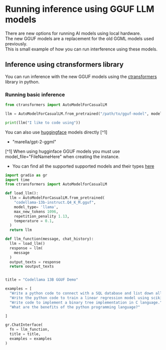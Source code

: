 # Running inference using GGUF LLM models

There are new options for running AI models using local hardware.  
The new GGUF models are a replacement for the old GGML models used previously.  
This is small example of how you can run interference using these models.

## Inference using ctransformers library

You can run inference with the new GGUF models using the
[ctransformers](https://github.com/marella/ctransformers) library in python.

### Running basic inference

```python
from ctransformers import AutoModelForCasualLM

llm = AutoModelForCasualLM.from_pretrained("/path/to/gguf-model", model_type="llama")

print(llm("I like to code using"))
```

You can also use [huggingface](https://huggingface.co) models directly [^1]

- "marella/gpt-2-ggml"

[^1] When using hugginface GGUF models you must use
model_file="FileNameHere" when creating the instance.

- You can find all the supported supported models and their types
  [here](https://github.com/marella/ctransformers#supported-models)

```python
import gradio as gr
import time
from ctransformers import AutoModelforCasualLM

def load_llm():
  llm = AutoModelForCasualLM.from_pretrained(
    "codellama-13b-instruct.Q4_K_M.gguf",
    model_type= 'llama',
    max_new_tokens 1096,
    repetition_penality 1.13,
    temperature = 0.1,
  )
  return llm

def llm_function(message, chat_history):
  llm = load_llm()
  response = llm(
    message
  )
  output_texts = response
  return ooutput_texts


title = "Codellama 13B GGUF Demo"

examples = [
  "Write a python code to connect with a SQL database and list down all the tables.",
  "Write the python code to train a linear regression model using scikit learn.",
  "Write code to implement a binary tree implementation in C language.",
  "What are the benefits of the python programming language?"

]

gr.ChatInterface(
  fn = llm_function,
  title = title,
  examples = examples
)

```
